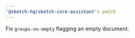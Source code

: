 ```yaml
---
'@sketch-hq/sketch-core-assistant': patch
---
```


Fix `groups-no-empty` flagging an empty document.
